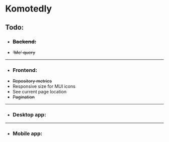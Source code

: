 # Komotedly


<h2>Todo:</h2>
<ul>
<li><strike><h3><b>Backend:</b></h3></strike>
<li><strike>'Me' query</strike>
</ul>
<hr>
<ul>
<li><h3><b>Frontend:</b></h3>
<li><strike>Repository metrics</strike>
<li>Responsive size for MUI icons
<li>See current page location
<li><strike>Pagination</strike>
</ul>
<hr>
<ul>
<li><h3><b>Desktop app:</b></h3>
</ul>
<hr>
<ul>
<li><h3><b>Mobile app:</b></h3>
</ul>